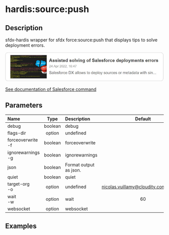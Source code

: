 <!-- This file has been generated with command 'sf hardis:doc:plugin:generate'. Please do not update it manually or it may be overwritten -->
# hardis:source:push

## Description

sfdx-hardis wrapper for sfdx force:source:push that displays tips to solve deployment errors.

[![Assisted solving of Salesforce deployments errors](https://github.com/hardisgroupcom/sfdx-hardis/raw/main/docs/assets/images/article-deployment-errors.jpg)](https://nicolas.vuillamy.fr/assisted-solving-of-salesforce-deployments-errors-47f3666a9ed0)

[See documentation of Salesforce command](https://developer.salesforce.com/docs/atlas.en-us.sfdx_cli_reference.meta/sfdx_cli_reference/cli_reference_force_source.htm#cli_reference_force_source_push)


## Parameters

| Name                  |  Type   | Description            |                 Default                  | Required | Options |
|:----------------------|:-------:|:-----------------------|:----------------------------------------:|:--------:|:-------:|
| debug                 | boolean | debug                  |                                          |          |         |
| flags-dir             | option  | undefined              |                                          |          |         |
| forceoverwrite<br/>-f | boolean | forceoverwrite         |                                          |          |         |
| ignorewarnings<br/>-g | boolean | ignorewarnings         |                                          |          |         |
| json                  | boolean | Format output as json. |                                          |          |         |
| quiet                 | boolean | quiet                  |                                          |          |         |
| target-org<br/>-o     | option  | undefined              | <nicolas.vuillamy@cloudity.com.playnico> |          |         |
| wait<br/>-w           | option  | wait                   |                    60                    |          |         |
| websocket             | option  | websocket              |                                          |          |         |

## Examples


